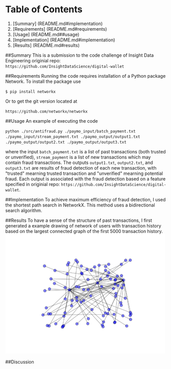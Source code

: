 # Table of Contents

1. [Summary] (README.md#implementation)
2. [Requirements] (README.md#requirements)
3. [Usage] (README.md##usage)
4. [Implementation] (README.md#implementation)
5. [Results] (README.md#results)

##Summary
This is a submission to the code challenge of Insight Data Engineering
originial repo: `https://github.com/InsightDataScience/digital-wallet`

##Requirements
Running the code requires installation of a Python package  Network.
To install the package use

`$ pip install networkx`

Or to get the git version located at

`https://github.com/networkx/networkx`

##Usage
An example of executing the code

`python ./src/antifraud.py ./paymo_input/batch_payment.txt ./paymo_input/stream_payment.txt ./paymo_output/output1.txt ./paymo_output/output2.txt ./paymo_output/output3.txt`

where the input `batch_payment.txt` is a list of past transactions (both trusted or unverified), `stream_payment` is a list of new transactions which may contain fraud transactions.
The outputs `output1.txt`, `output2.txt`, and `output3.txt` are results of fraud detection of each new transaction, with "trusted" mearning trusted transaction and "unverified" mearning potential fraud. Each output is associated with the fraud detection based on a feature specified in originial repo: `https://github.com/InsightDataScience/digital-wallet`.

##Implementation
To achieve maximum efficiency of fraud detection, I used the shortest path search in NetworkX. This method uses a bidirectional search algorithm.

##Results
To have a sense of the structure of past transactions, I first generated a example drawing of network of users with transaction history based on the largest connected graph of the first 5000 transaction history.
<img src="./src/network.png" width="500">

##Discussion
